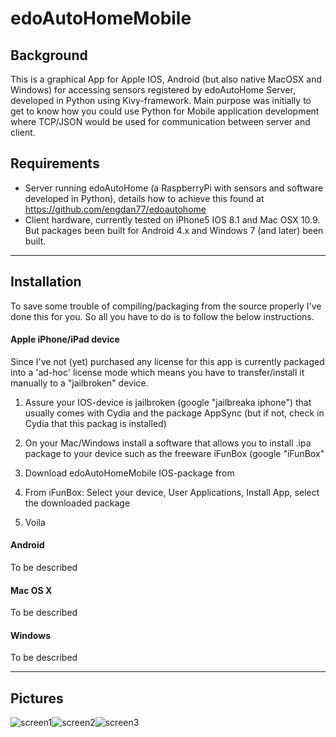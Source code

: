 edoAutoHomeMobile
==============

Background
--------------

This is a graphical App for Apple IOS, Android (but also native MacOSX and Windows) for accessing sensors registered by edoAutoHome Server, developed in Python using Kivy-framework.
Main purpose was initially to get to know how you could use Python for Mobile application development where TCP/JSON would be used for communication between server and client.


Requirements
--------------

* Server running edoAutoHome (a RaspberryPi with sensors and software developed in Python), details how to achieve this found at https://github.com/engdan77/edoautohome
* Client hardware, currently tested on iPhone5 IOS 8.1 and Mac OSX 10.9. But packages been built for Android 4.x and Windows 7 (and later) been built.


----------------------
Installation
----------------------

To save some trouble of compiling/packaging from the source properly I've done this for you. So all you have to do is to follow the below instructions.

#### Apple iPhone/iPad device

Since I've not (yet) purchased any license for this app is currently packaged into a 'ad-hoc' license mode which means you have to transfer/install it manually to a "jailbroken" device.

1. Assure your IOS-device is jailbroken (google "jailbreaka iphone") that usually comes with Cydia and the package AppSync (but if not, check in Cydia that this packag is installed)

2. On your Mac/Windows install a software that allows you to install .ipa package to your device such as the freeware iFunBox (google "iFunBox"

3. Download edoAutoHomeMobile IOS-package from 

4. From iFunBox: Select your device, User Applications, Install App, select the downloaded package

5. Voila


#### Android
To be described

#### Mac OS X
To be described

#### Windows
To be described


-------------------------
Pictures
-------------------------

![screen1](https://github.com/engdan77/edoAutoHomeMobile/blob/master/pics/EdoAutoHomeMobile_sensors_01.jpg)![screen2](https://github.com/engdan77/edoAutoHomeMobile/blob/master/pics/EdoAutoHomeMobile_sensors_02.jpg)![screen3](https://github.com/engdan77/edoAutoHomeMobile/blob/master/pics/EdoAutoHomeMobile_sensors_03.jpg)




